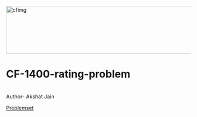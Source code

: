 <img width="555" height="130" alt="cfimg" src="https://github.com/user-attachments/assets/d1e9db47-ae4f-4347-9d9a-6ca259005df8" />

# CF-1400-rating-problem
<br>
Author- Akshat Jain

[Problemset](https://codeforces.com/problemset?order=BY_SOLVED_DESC&tags=1400-1400)
